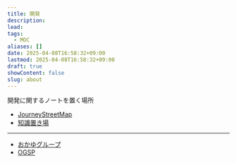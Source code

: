 ```yaml
---
title: 開発
description: 
lead: 
tags:
  - MOC
aliases: []
date: 2025-04-08T16:58:32+09:00
lastmod: 2025-04-08T16:58:32+09:00
draft: true
showContent: false
slug: about
---
```

開発に関するノートを置く場所
- [JourneyStreetMap](JourneyStreetMap/JourneyStreetMap.md)
- [知識置き場](Knowledge/知識置き場.md)
---
- [おかゆグループ](../okayugroup/おかゆグループ.md)
- [OGSP](../okayugroup/OGSP/OGSP.md)